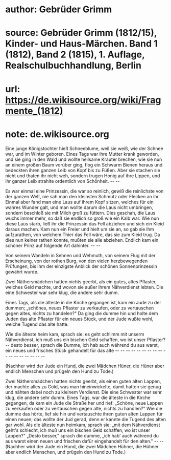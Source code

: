 # author: Gebrüder Grimm
# source: Gebrüder Grimm (1812/15), Kinder- und Haus-Märchen. Band 1 (1812), Band 2 (1815), 1. Auflage, Realschulbuchhandlung, Berlin
# url: https://de.wikisource.org/wiki/Fragmente_(1812)
# note: de.wikisource.org

Eine junge Königstochter hieß Schneeblume, weil sie weiß, wie der Schnee war, und im Winter geboren. Eines Tags war ihre Mutter krank geworden, und sie ging in den Wald und wollte heilsame Kräuter brechen, wie sie nun an einem großen Baum vorüber ging, flog ein Schwarm Bienen heraus und bedeckten ihren ganzen Leib von Kopf bis zu Füßen. Aber sie stachen sie nicht und thaten ihr nicht weh, sondern trugen Honig auf ihre Lippen, und ihr ganzer Leib strahlte ordentlich von Schönheit. -- -- 

Es war einmal eine Prinzessin, die war so reinlich, gewiß die reinlichste von der ganzen Welt, nie sah man den kleinsten Schmutz oder Flecken an ihr. Einmal aber fand man eine Laus auf ihrem Kopf sitzen, welches für ein wahres Wunder galt, und man wollte darum die Laus nicht umbringen, sondern beschloß sie mit Milch groß zu füttern. Dies geschah, die Laus wuchs immer mehr, so daß sie endlich so groß wie ein Kalb war. Wie nun diese Laus starb, ließ ihr die Prinzessin das Fell abziehen und sich ein Kleid daraus machen. Kam nun ein Freier und hielt um sie an, so gab sie ihm aufzurathen, von welchem Thier das Fell wäre, das sie zum Kleid trug. Da dies nun keiner rathen konnte, mußten sie alle abziehen. Endlich kam ein schöner Prinz auf folgende Art dahinter. -- -- 

Von seinem Wandeln in Sehnen und Wehmuth, von seinem Flug mit der Erscheinung, von der rothen Burg, von den vielen herzbewegenden Prüfungen, bis ihm der einzigste Anblick der schönen Sonnenprinzessin gewährt wurde. 

Zwei Näthersmädchen hatten nichts geerbt, als ein gutes, altes Pflaster, welches Geld machte, und wovon sie außer ihrem Nähverdienst lebten. Die eine Schwester war sehr klug, die andere sehr dumm. 

Eines Tags, als die älteste in die Kirche gegangen ist, kam ein Jude zu der dummen; „schönes, neues Pflaster zu verkaufen, oder zu vertauschen gegen altes, nichts zu handelen?" Da ging die dumme hin und holte dem Juden das alte Pflaster für ein neues Stück, und der Jude wußte wohl, welche Tugend das alte hatte. 

Wie die älteste heim kam, sprach sie: es geht schlimm mit unserm Nähverdienst, ich muß uns ein bischen Geld schaffen, wo ist unser Pflaster? -- desto besser, sprach die Dumme, ich hab auch während du aus warst, ein neues und frisches Stück gehandelt für das alte -- -- -- -- -- -- -- -- -- -- -- -- -- -- -- -- -- 

(Nachher wird der Jude ein Hund, die zwei Mädchen Hüner, die Hüner aber endlich Menschen und prügeln den Hund zu Tode.) 

Zwei Näthersmädchen hatten nichts geerbt, als einen guten alten Lappen, der machte alles zu Gold, was man hineinwickelte, damit hatten sie genug und nähten dabei noch zu kleinem Verdienst. Die eine Schwester war sehr klug, die andere sehr dumm. Eines Tags, war die älteste in die Kirche gegangen, da kam ein Jude die Straße her und rief: „Schöne, neue Lappen zu verkaufen oder zu vertauschen gegen alte, nichts zu handlen?" Wie die dumme das hörte, lief sie hin und vertauschte ihren guten alten Lappen für einen neuen; das wollte der Jud gerad, denn er kannte die Tugend des alten gar wohl. Als die älteste nun heimkam, sprach sie: „mit dem Nähverdienst geht's schlecht, ich muß uns ein bischen Geld schaffen, wo ist unser Lappen?" „Desto besser," sprach die dumme, „ich hab' auch während du aus warst einen neuen und frischen dafür eingehandelt für den alten." -- -- (Nachher wird der Jude ein Hund, die zwei Mädchen Hühner, die Hühner aber endlich Menschen, und prügeln den Hund zu Tode.) 

